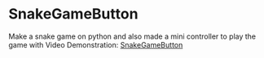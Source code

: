 # SnakeGameButton
Make a snake game on python and also made a mini controller to play the game with
Video Demonstration: [SnakeGameButton](https://youtu.be/CvpftpuIzNQ)
